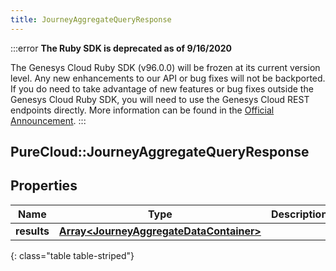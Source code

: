```yaml
---
title: JourneyAggregateQueryResponse
---
```


:::error
**The Ruby SDK is deprecated as of 9/16/2020**

The Genesys Cloud Ruby SDK (v96.0.0) will be frozen at its current version level. Any new enhancements to our API or bug fixes will not be backported. If you do need to take advantage of new features or bug fixes outside the Genesys Cloud Ruby SDK, you will need to use the Genesys Cloud REST endpoints directly. More information can be found in the [Official Announcement](https://developer.mypurecloud.com/forum/t/announcement-genesys-cloud-ruby-sdk-end-of-life/8850).
:::


## PureCloud::JourneyAggregateQueryResponse

## Properties

|Name | Type | Description | Notes|
|------------ | ------------- | ------------- | -------------|
| **results** | [**Array&lt;JourneyAggregateDataContainer&gt;**](JourneyAggregateDataContainer.html) |  | [optional] |
{: class="table table-striped"}


